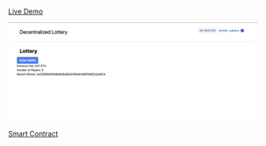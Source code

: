 [Live Demo](https://calm-glade-9526.on.fleek.co/)

![UI](LottoUI.png)

[Smart Contract](https://github.com/JimmyG37/hardhat-raffle)










